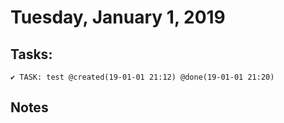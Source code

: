 # Tuesday, January 1, 2019

## Tasks:
    ✔ TASK: test @created(19-01-01 21:12) @done(19-01-01 21:20)

## Notes


